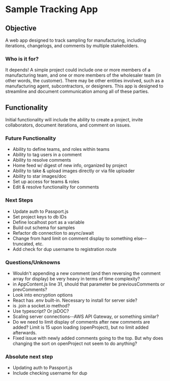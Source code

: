# Sample Tracking App

## Objective

A web app designed to track sampling for manufacturing, including iterations, changelogs, and comments by multiple stakeholders.

### Who is it for?

It depends! A simple project could include one or more members of a manufacturing team, and one or more members of the wholesaler team (in other words, the customer). There may be other entities involved, such as a manufacturing agent, subcontractors, or designers. This app is designed to streamline and document communication among all of these parties.

## Functionality

Initial functionality will include the ability to create a project, invite collaborators, document iterations, and comment on issues.

### Future Functionality

- Ability to define teams, and roles within teams
- Ability to tag users in a comment
- Ability to resolve comments 
- Home feed w/ digest of new info, organized by project
- Ability to take & upload images directly or via file uploader
- Ability to star images/doc
- Set up access for teams & roles
- Edit & resolve functionality for comments

### Next Steps

- Update auth to Passport.js
- Set project keys to db IDs
- Define localhost port as a variable
- Build out schema for samples
- Refactor db connection to async/await
- Change from hard limit on comment display to something else--truncated, etc.
- Add check for dup username to registration route

### Questions/Unknowns

- Wouldn't appending a new comment (and then reversing the comment array for display) be very heavy in terms of time complexity?
- in AppContent.js line 31, should that parameter be previousComments or prevComments?
- Look into encryption options
- React has .env built-in. Necessary to install for server side?
- is .join a socket.io method?
- Use typescript? Or jsDOC?
- Scaling server connections--AWS API Gateway, or something similar?
- Do we need to limit display of comments after new comments are added? Limit is 15 upon loading (openProject), but no limit added afterwards.
- Fixed issue with newly added comments going to the top. But why does changing the sort on openProject not seem to do anything?

### Absolute next step

- Updating auth to Passport.js
- Include checking username for dup
